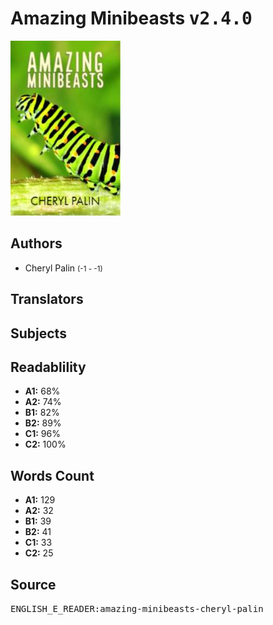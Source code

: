# Amazing Minibeasts <kbd>v2.4.0</kbd>

![](./cover.medium.jpg "")

## Authors


 - Cheryl Palin <small>(-1 - -1)</small>

## Translators



## Subjects



## Readablility


 - **A1:** 68%
 - **A2:** 74%
 - **B1:** 82%
 - **B2:** 89%
 - **C1:** 96%
 - **C2:** 100%

## Words Count


 - **A1:** 129
 - **A2:** 32
 - **B1:** 39
 - **B2:** 41
 - **C1:** 33
 - **C2:** 25

## Source


<kbd>ENGLISH_E_READER:amazing-minibeasts-cheryl-palin</kbd>
